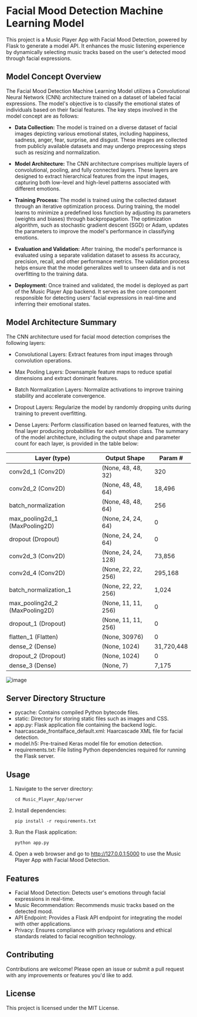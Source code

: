 # Facial Mood Detection Machine Learning Model

This project is a Music Player App with Facial Mood Detection, powered by Flask to generate a model API. 
It enhances the music listening experience by dynamically selecting music tracks based on the user's detected mood through facial expressions.

## Model Concept Overview
The Facial Mood Detection Machine Learning Model utilizes a Convolutional Neural Network (CNN) architecture trained on a dataset of labeled facial expressions. The model's objective is to classify the emotional states of individuals based on their facial features. The key steps involved in the model concept are as follows:

- **Data Collection:** The model is trained on a diverse dataset of facial images depicting various emotional states, including happiness, sadness, anger, fear, surprise, and disgust. These images are collected from publicly available datasets and may undergo preprocessing steps such as resizing and normalization.
  
- **Model Architecture:** The CNN architecture comprises multiple layers of convolutional, pooling, and fully connected layers. These layers are designed to extract hierarchical features from the input images, capturing both low-level and high-level patterns associated with different emotions.
  
- **Training Process:** The model is trained using the collected dataset through an iterative optimization process. During training, the model learns to minimize a predefined loss function by adjusting its parameters (weights and biases) through backpropagation. The optimization algorithm, such as stochastic gradient descent (SGD) or Adam, updates the parameters to improve the model's performance in classifying emotions.
  
- **Evaluation and Validation:** After training, the model's performance is evaluated using a separate validation dataset to assess its accuracy, precision, recall, and other performance metrics. The validation process helps ensure that the model generalizes well to unseen data and is not overfitting to the training data.
  
- **Deployment:** Once trained and validated, the model is deployed as part of the Music Player App backend. It serves as the core component responsible for detecting users' facial expressions in real-time and inferring their emotional states.

## Model Architecture Summary
The CNN architecture used for facial mood detection comprises the following layers:

- Convolutional Layers: Extract features from input images through convolution operations.
  
- Max Pooling Layers: Downsample feature maps to reduce spatial dimensions and extract dominant features.
  
- Batch Normalization Layers: Normalize activations to improve training stability and accelerate convergence.
  
- Dropout Layers: Regularize the model by randomly dropping units during training to prevent overfitting.
  
- Dense Layers: Perform classification based on learned features, with the final layer producing probabilities for each emotion class.
The summary of the model architecture, including the output shape and parameter count for each layer, is provided in the table below:

Layer (type)                    | Output Shape           | Param #
------------------------------- | ---------------------- | -------
conv2d_1 (Conv2D)               | (None, 48, 48, 32)     | 320
conv2d_2 (Conv2D)               | (None, 48, 48, 64)     | 18,496
batch_normalization             | (None, 48, 48, 64)     | 256
max_pooling2d_1 (MaxPooling2D) | (None, 24, 24, 64)     | 0
dropout (Dropout)               | (None, 24, 24, 64)     | 0
conv2d_3 (Conv2D)               | (None, 24, 24, 128)    | 73,856
conv2d_4 (Conv2D)               | (None, 22, 22, 256)    | 295,168
batch_normalization_1           | (None, 22, 22, 256)    | 1,024
max_pooling2d_2 (MaxPooling2D) | (None, 11, 11, 256)    | 0
dropout_1 (Dropout)             | (None, 11, 11, 256)    | 0
flatten_1 (Flatten)             | (None, 30976)          | 0
dense_2 (Dense)                 | (None, 1024)           | 31,720,448
dropout_2 (Dropout)             | (None, 1024)           | 0
dense_3 (Dense)                 | (None, 7)              | 7,175

![image](https://github.com/theprince29/Music_Player_App-/assets/113759522/79968dce-6015-466f-ba9f-4c58664b92a3)


## Server Directory Structure
- pycache: Contains compiled Python bytecode files.
- static: Directory for storing static files such as images and CSS.
- app.py: Flask application file containing the backend logic.
- haarcascade_frontalface_default.xml: Haarcascade XML file for facial detection.
- model.h5: Pre-trained Keras model file for emotion detection.
- requirements.txt: File listing Python dependencies required for running the Flask server.

## Usage
1. Navigate to the server directory:
   ```
   cd Music_Player_App/server
   ```
2. Install dependencies:
   ```
   pip install -r requirements.txt
   ```
3. Run the Flask application:
   ```
   python app.py
   ```
4. Open a web browser and go to http://127.0.0.1:5000 to use the Music Player App with Facial Mood Detection.

## Features
- Facial Mood Detection: Detects user's emotions through facial expressions in real-time.
- Music Recommendation: Recommends music tracks based on the detected mood.
- API Endpoint: Provides a Flask API endpoint for integrating the model with other applications.
- Privacy: Ensures compliance with privacy regulations and ethical standards related to facial recognition technology.

## Contributing
Contributions are welcome! Please open an issue or submit a pull request with any improvements or features you'd like to add.

## License
This project is licensed under the MIT License.


    
   

